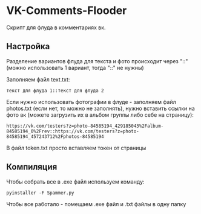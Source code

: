 # VK-Comments-Flooder
Скрипт для флуда в комментариях вк.
## Настройка
Разделение вариантов флуда для текста и фото происходит через "::" (можно использовать 1 вариант, тогда "::" не нужны)

Заполняем файл text.txt:
```
текст для флуда 1::текст для флуда 2
```
Если нужно использовать фотографии в флуде - заполняем файл photos.txt (если нет, то можно не заполнять), нужно вставить ссылки на фото вк (можете загрузить их в альбом группы либо себе на страницу):
```
https://vk.com/testers?z=photo-84585194_429185043%2Falbum-84585194_0%2Frev::https://vk.com/testers?z=photo-84585194_457243712%2Fphotos-84585194
```
В файл token.txt просто вставляем токен от страницы
## Компиляция
Чтобы собрать все в .exe файл используем команду:
```
pyinstaller -F Spammer.py
```
Чтобы все работало - помещаем .exe файл и .txt файлы в одну папку

